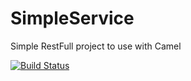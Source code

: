 # SimpleService
Simple RestFull project to use with Camel 

[![Build Status](https://travis-ci.org/kevinmmartins/SimpleService.svg?branch=master)](https://travis-ci.org/kevinmmartins/SimpleService)
